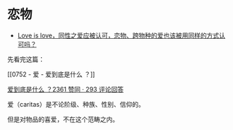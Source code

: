 # 恋物

- [Love is love，同性之爱应被认可，恋物、跨物种的爱也该被用同样的方式认可吗？](https://www.zhihu.com/question/444377206/answer/1743244987)


先看完这篇：

[[0752 - 爱 - 爱到底是什么 ？]]

[爱到底是什么 ？2361 赞同 · 293 评论回答](https://www.zhihu.com/question/444126370/answer/1743255025)

爱（caritas）是不论阶级、种族、性别、信仰的。

但是对物品的喜爱，不在这个范畴之内。